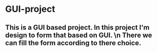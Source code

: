 # GUI-project
<h2>This is a GUI based project. In this project I'm design to form that based on GUI. \n
There we can fill the form according to there choice.</h2>
